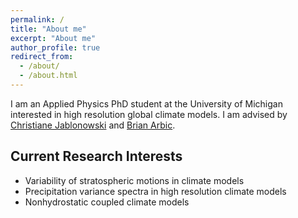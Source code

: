 ```yaml
---
permalink: /
title: "About me"
excerpt: "About me"
author_profile: true
redirect_from:
  - /about/
  - /about.html
---
```


I am an Applied Physics PhD student at the University of Michigan interested in high resolution global climate models. I am advised by [Christiane Jablonowski](http://www-personal.umich.edu/~cjablono/) and [Brian Arbic](https://arbic.earth.lsa.umich.edu/).

## Current Research Interests
* Variability of stratospheric motions in climate models
* Precipitation variance spectra in high resolution climate models
* Nonhydrostatic coupled climate models
